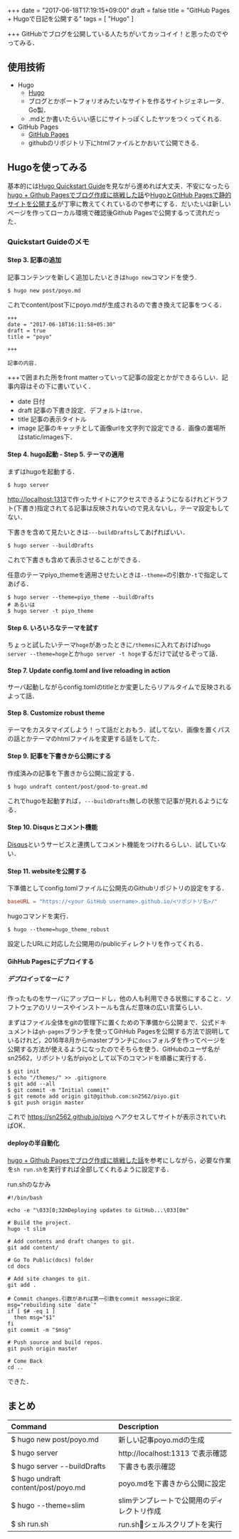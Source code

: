 +++
date = "2017-06-18T17:19:15+09:00"
draft = false
title = "GitHub Pages + Hugoで日記を公開する"
tags = [ "Hugo" ]

+++
GitHubでブログを公開している人たちがいてカッコイイ！と思ったのでやってみる．

## 使用技術

- Hugo
	- [Hugo](https://gohugo.io/)
	- ブログとかポートフォリオみたいなサイトを作るサイトジェネレータ．Go製．
	- .mdとか書いたらいい感じにサイトっぽくしたヤツをつくってくれる.
- GitHub Pages
	- [GitHub Pages](https://pages.github.com)
	- githubのリポジトリ下にhtmlファイルとかおいて公開できる．

## Hugoを使ってみる
基本的には[Hugo Quickstart Guide](http://gohugo.io/overview/quickstart/)を見ながら進めれば大丈夫．不安になったら[hugo + Github Pagesでブログ作成に挑戦した話](https://eichann.github.io/post/first/)や[HugoとGitHub Pagesで静的サイトを公開する](http://qiita.com/satzz/items/e24bd703fc04fb45f7ef)が丁寧に教えてくれているので参考にする．だいたいは新しいページを作ってローカル環境で確認後Github Pagesで公開するって流れだった．

### Quickstart Guideのメモ

#### Step 3. 記事の追加
記事コンテンツを新しく追加したいときは`hugo new`コマンドを使う.
```
$ hugo new post/poyo.md
```
これでcontent/post下にpoyo.mdが生成されるので書き換えて記事をつくる．

```
+++
date = "2017-06-18T16:11:58+05:30"
draft = true
title = "poyo"

+++

記事の内容.
```
+++で囲まれた所をfront matterっていって記事の設定とかができるらしい．記事内容はその下に書いていく．

- date	日付
- draft	記事の下書き設定．デフォルトは`true`．
- title	記事の表示タイトル
- image	記事のキャッチとして画像urlを文字列で設定できる．画像の置場所はstatic/images下．


#### Step 4. hugo起動 - Step 5. テーマの適用
まずはhugoを起動する．

```
$ hugo server
```

[http://localhost:1313](http://localhost:1313)で作ったサイトにアクセスできるようになるけれどドラフト(下書き)指定されてる記事は反映されないので見えないし，テーマ設定もしてない．

下書きを含めて見たいときは`---buildDrafts`してあげればいい．

```
$ hugo server --buildDrafts
```

これで下書きも含めて表示させることができる．

任意のテーマpiyo_themeを適用させたいときは`--theme=`の引数か`-t`で指定してあげる．

```
$ hugo server --theme=piyo_theme --buildDrafts
# あるいは
$ hugo server -t piyo_theme
```

#### Step 6. いろいろなテーマを試す
ちょっと試したいテーマ`hoge`があったときに`/themes`に入れておけば`hugo server --theme=hoge`とか`hugo server -t hoge`するだけで試せるぞって話．

#### Step 7. Update config.toml and live reloading in action
サーバ起動しながらconfig.tomlのtitleとか変更したらリアルタイムで反映されるよって話．

#### Step 8. Customize robust theme
テーマをカスタマイズしよう！って話だとおもう．試してない．画像を置くパスの話とかテーマのhtmlファイルを変更する話をしてた．

#### Step 9. 記事を下書きから公開にする
作成済みの記事を下書きから公開に設定する．

```
$ hugo undraft content/post/good-to-great.md
```

これでhugoを起動すれば，`---buildDrafts`無しの状態で記事が見れるようになる．

#### Step 10. Disqusとコメント機能
[Disqus](https://disqus.com)というサービスと連携してコメント機能をつけれるらしい．試していない．

#### Step 11. websiteを公開する

下準備としてconfig.tomlファイルに公開先のGithubリポジトリの設定をする．

```:config.toml
baseURL = "https://<your GitHub username>.github.io/<リポジトリ名>/"
```

hugoコマンドを実行．

```
$ hugo --theme=hugo_theme_robust
```

設定したURLに対応した公開用の/publicディレクトリを作ってくれる．

#### GihHub Pagesにデプロイする
##### デプロイってなーに？
作ったものをサーバにアップロードし，他の人も利用できる状態にすること．ソフトウェアのリリースやインストールも含んだ意味の広い言葉らしい．

まずはファイル全体をgitの管理下に置くための下準備から公開まで．公式ドキュメントは`gh-pages`ブランチを使ってGihHub Pagesを公開する方法で説明しているけれど，2016年8月からmasterブランチに`docs`フォルダを作ってページを公開する方法が使えるようになったのでそちらを使う．GitHubのユーザ名がsn2562，リポジトリ名がpiyoとして以下のコマンドを順番に実行する．

```
$ git init
$ echo "/themes/" >> .gitignore
$ git add --all
$ git commit -m "Initial commit"
$ git remote add origin git@github.com:sn2562/piyo.git
$ git push origin master
```

これで https://sn2562.github.io/piyo へアクセスしてサイトが表示されていればOK．

#### deployの半自動化

[hugo + Github Pagesでブログ作成に挑戦した話](http://eichann.github.io/post/first/)を参考にしながら，必要な作業を`sh run.sh`を実行すれば全部してくれるように設定する．

run.shのなかみ
```
#!/bin/bash

echo -e "\033[0;32mDeploying updates to GitHub...\033[0m"

# Build the project.
hugo -t slim

# Add contents and draft changes to git.
git add content/

# Go To Public(docs) folder
cd docs

# Add site changes to git.
git add .

# Commit changes.引数があれば第一引数をcommit messageに設定.
msg="rebuilding site `date`"
if [ $# -eq 1 ]
  then msg="$1"
fi
git commit -m "$msg"

# Push source and build repos.
git push origin master

# Come Back
cd ..
```

できた．

## まとめ
| Command    | Description     |
| :------------- | :------------- |
| $ hugo new post/poyo.md    | 新しい記事poyo.mdの生成 |
| $ hugo server    | http://localhost:1313 で表示確認 |
| $ hugo server -\-buildDrafts   | 下書きも表示確認 |
| $ hugo undraft content/post/poyo.md    | poyo.mdを下書きから公開に設定 |
| $ hugo --theme=slim   | slimテンプレートで公開用のディレクトリ作成 |
| $ sh run.sh    | run.shシェルスクリプトを実行 |
